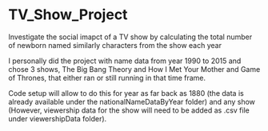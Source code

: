 # TV_Show_Project
Investigate the social imapct of a TV show by calculating the total number of newborn named similarly characters from the show each year

I personally did the project with name data from year 1990 to 2015 and chose 3 shows, The Big Bang Theory and How I Met Your Mother and 
Game of Thrones, that either ran or still running in that time frame.

Code setup will allow to do this for year as far back as 1880 (the data is already available under the nationalNameDataByYear folder) 
and any show (However, viewership data for the show will need to be added as .csv file under viewershipData folder).
